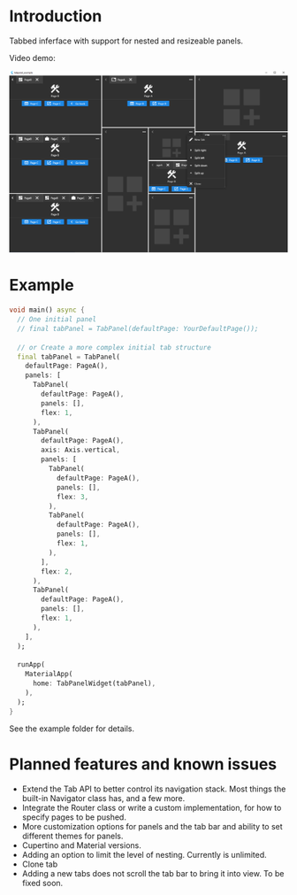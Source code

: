 # Introduction

Tabbed inferface with support for nested and resizeable panels.

Video demo:

[![](https://raw.githubusercontent.com/Rudiksz/tabpanel/main/screenshot.png)](https://youtu.be/hLpL0jUBDuM)

# Example

```dart
void main() async {
  // One initial panel
  // final tabPanel = TabPanel(defaultPage: YourDefaultPage());

  // or Create a more complex initial tab structure
  final tabPanel = TabPanel(
    defaultPage: PageA(),
    panels: [
      TabPanel(
        defaultPage: PageA(),
        panels: [],
        flex: 1,
      ),
      TabPanel(
        defaultPage: PageA(),
        axis: Axis.vertical,
        panels: [
          TabPanel(
            defaultPage: PageA(),
            panels: [],
            flex: 3,
          ),
          TabPanel(
            defaultPage: PageA(),
            panels: [],
            flex: 1,
          ),
        ],
        flex: 2,
      ),
      TabPanel(
        defaultPage: PageA(),
        panels: [],
        flex: 1,
      ),
    ],
  );

  runApp(
    MaterialApp(
      home: TabPanelWidget(tabPanel),
    ),
  );
}
```

See the example folder for details.

# Planned features and known issues
* Extend the Tab API to better control its navigation stack. Most things the built-in Navigator class has, and a few more.
* Integrate the Router class or write a custom implementation, for how to specify pages to be pushed.
* More customization options for panels and the tab bar and ability to set different themes for panels.
* Cupertino and Material versions.
* Adding an option to limit the level of nesting. Currently is unlimited.
* Clone tab
* Adding a new tabs does not scroll the tab bar to bring it into view. To be fixed soon.